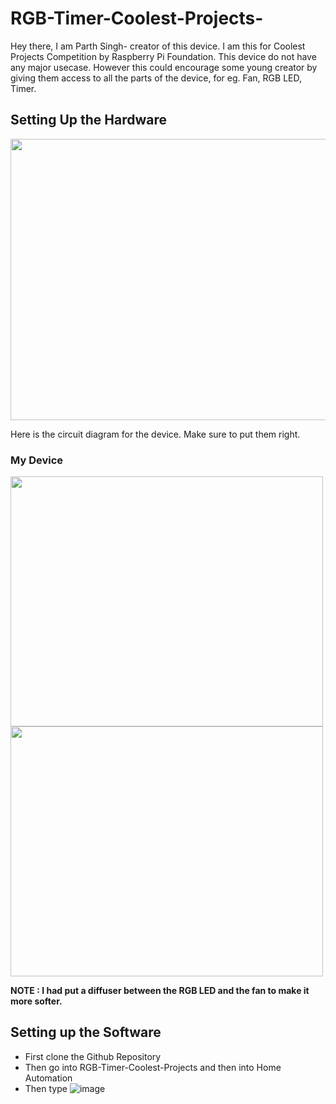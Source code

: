 # RGB-Timer-Coolest-Projects-

Hey there, I am Parth Singh- creator of this device. I am this for Coolest Projects Competition by Raspberry Pi Foundation.
This device do not have any major usecase. However this could encourage some young creator by giving them access to all the parts of the device, for eg. Fan, RGB LED, Timer.

## Setting Up the Hardware

<img src="https://user-images.githubusercontent.com/65723218/116958340-deaffc00-acb7-11eb-8957-d0cc5eb98d9e.jpeg" width="750" height="450"/>

Here is the circuit diagram for the device. Make sure to put them right.

### My Device

<img src="https://user-images.githubusercontent.com/65723218/116960378-d3f86580-acbd-11eb-9d95-56cf2923a35a.jpeg" width="500" height="400"/>
<img src="https://user-images.githubusercontent.com/65723218/116960384-d8248300-acbd-11eb-8201-044c2d7a4db2.jpeg" width="500" height="400"/>

**NOTE : I had put a diffuser between the RGB LED and the fan to make it more softer.**

## Setting up the Software

* First clone the Github Repository
* Then go into RGB-Timer-Coolest-Projects and then into Home Automation
* Then type
  ![image](https://user-images.githubusercontent.com/65723218/116961373-d1e3d600-acc0-11eb-9723-efeab6e1f321.png)








